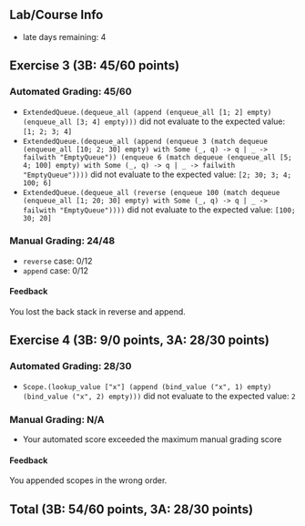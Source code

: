 ## Lab/Course Info
* late days remaining: 4
## Exercise 3 (3B: 45/60 points)
### Automated Grading: 45/60
* `ExtendedQueue.(dequeue_all (append (enqueue_all [1; 2] empty) (enqueue_all [3; 4] empty)))` did not evaluate to the expected value: `[1; 2; 3; 4]`
* `ExtendedQueue.(dequeue_all (append (enqueue 3 (match dequeue (enqueue_all [10; 2; 30] empty) with Some (_, q) -> q | _ -> failwith "EmptyQueue")) (enqueue 6 (match dequeue (enqueue_all [5; 4; 100] empty) with Some (_, q) -> q | _ -> failwith "EmptyQueue"))))` did not evaluate to the expected value: `[2; 30; 3; 4; 100; 6]`
* `ExtendedQueue.(dequeue_all (reverse (enqueue 100 (match dequeue (enqueue_all [1; 20; 30] empty) with Some (_, q) -> q | _ -> failwith "EmptyQueue"))))` did not evaluate to the expected value: `[100; 30; 20]`
### Manual Grading: 24/48
* `reverse` case: 0/12
* `append` case: 0/12
#### Feedback
You lost the back stack in reverse and append.
## Exercise 4 (3B: 9/0 points, 3A: 28/30 points)
### Automated Grading: 28/30
* `Scope.(lookup_value ["x"] (append (bind_value ("x", 1) empty) (bind_value ("x", 2) empty)))` did not evaluate to the expected value: `2`
### Manual Grading: N/A
* Your automated score exceeded the maximum manual grading score
#### Feedback
You appended scopes in the wrong order.
## Total (3B: 54/60 points, 3A: 28/30 points)
